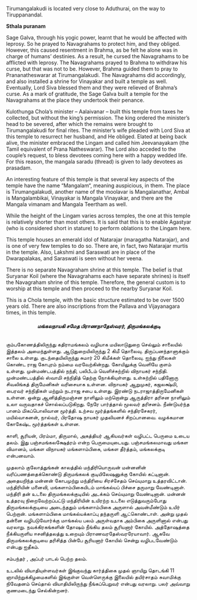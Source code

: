 Tirumangalakudi is located very close to Aduthurai, on the way to Tiruppanandal.

<strong>Sthala puranam&nbsp;</strong>

Sage Galva, through his yogic power, learnt that he would be affected with leprosy. So he prayed to Navagrahams to protect him, and they obliged. However, this caused resentment in Brahma, as be felt he alone was in charge of humans’ destinies. As a result, he cursed the Navagrahams to be afflicted with leprosy. The Navagrahams prayed to Brahma to withdraw his curse, but that was not to be. However, Brahma guided them to pray to Prananatheswarar at Tirumangalakudi. The Navagrahams did accordingly, and also installed a shrine for Vinayakar and built a temple as well. Eventually, Lord Siva blessed them and they were relieved of Brahma’s curse. As a mark of gratitude, the Sage Galva built a temple for the Navagrahams at the place they undertook their penance.

Kulothunga Chola’s minister – Aalaivanar – built this temple from taxes he collected, but without the king’s permission. The king ordered the minister’s head to be severed, after which the remains were brought to Tirumangalakudi for final rites. The minister’s wife pleaded with Lord Siva at this temple to resurrect her husband, and He obliged. Elated at being back alive, the minister embraced the Lingam and called him Jeevanayakam (the Tamil equivalent of Prana Natheswarar). The Lord also acceded to the couple’s request, to bless devotees coming here with a happy wedded life. For this reason, the mangala saradu (thread) is given to lady devotees as prasadam.

An interesting feature of this temple is that several key aspects of the temple have the name “Mangalam“, meaning auspicious, in them. The place is Tirumangalakudi, another name of the moolavar is Mangalanathar, Ambal is Mangalambikai, Vinayakar is Mangala Vinayakar, and there are the Mangala vimanam and Mangala Teertham as well.

While the height of the Lingam varies across temples, the one at this temple is relatively shorter than most others. It is said that this is to enable Agastyar (who is considered short in stature) to perform oblations to the Lingam here.

This temple houses an emerald idol of Natarajar (maragatha Natarajar), and is one of very few temples to do so. There are, in fact, two Natarajar murtis in the temple. Also, Lakshmi and Saraswati are in place of the Dwarapalakas, and Saraswati is seen without her veena.

There is no separate Navagraham shrine at this temple. The belief is that Suryanar Koil (where the Navagrahams each have separate shrines) is itself the Navagraham shrine of this temple. Therefore, the general custom is to worship at this temple and then proceed to the nearby Suryanar Koil.

This is a Chola temple, with the basic structure estimated to be over 1500 years old. There are also inscriptions from the Pallava and Vijayanagara times, in this temple.

<h6 style="text-align: center;"><strong>மங்கலநாயகி சமேத பிராணநாதேஸ்வரர், திருமங்கலக்குடி</strong></h6>


கும்பகோணத்திலிருந்து கதிராமங்கலம் வழியாக மயிலாடுதுறை செல்லும் சாலையில் இத்தலம் அமைந்துள்ளது. ஆடுதுறையிலிருந்து 2 கிமீ தொலைவு. திருப்பனந்தாளுக்கும் சாலை உள்ளது. குடந்தையிலிருந்து சுமார் 20 கிமீக்கள் தொலைவு. ஐந்து நிலைகள் கொண்ட ராஜ கோபுரம் நம்மை வரவேற்கின்றது. கோயிலுக்கு வெளியே குளம் உள்ளது. முன்மண்டபத்தில் நந்தி, பலிபீடம் வெளிச்சுற்றில் விநாயகர் சந்நிதி. முன்மண்டபத்தில் ஸ்வாமி சந்நிதித் தெற்கு நோக்கியுள்ளது. உள்சுற்றில் பதினோரு சிவலிங்கத் திருமேனிகள் வரிசையாக உள்ளன. விநாயகர் ஆறுமுகர், கஜலக்ஷ்மி, பைரவர் சந்நிதிகள் மற்றும் நடராஜ சபை உள்ளது. இரண்டு நடராஜாத்திருமேனிகள் உள்ளன. ஒன்று ஆனித்திருமஞ்சன நாளிலும் மற்றொன்று ஆருத்திரா தரிசன நாளிலும் உலா வருவதாகச் சொல்லப்படுகிறது. நேரே பார்த்தால் மூலவர் தரிசனம். நீண்டுயர்ந்த பானம் மிகப்பொலிவான மூர்த்தி. உற்சவ மூர்த்தங்களில் சந்திரசேகரர், மயில்வாகனன், நால்வர், பிரதோஷ நாயகர் முதலியனச் சிறப்பானவை. வழக்கமான கோகேஷ்ட மூர்த்தங்கள் உள்ளன.

காளி, சூரியன், பிரம்மா, திருமால், அகத்தியர் ஆகியவர்கள் வழிபட்ட பெருமை உடைய தலம். இது பஞ்சமங்கலக்ஷேத்ரம் என்ற பெருமையுடையது. பஞ்சமங்கலமாவது மங்கள விமானம், மங்கள விநாயகர் மங்களாம்பிகை, மங்கள தீர்த்தம், மங்கலக்குடி என்பனவாம்.

முதலாம் குலோத்துங்கன் காலத்தில் மந்திரியொருவன் மன்னனின் வரிப்பணத்தைக்கொண்டு திருமங்கலக் குடியிலேஷனுக்கு கோயில் கட்டினான். அதையறிந்த மன்னன் கோபமுற்று மந்திரியை சிரச்சேதம் செய்யுமாறு உத்தரவிட்டான். மந்திரியின் மனைவி, மங்களாம்பிகையிடம் மாங்கல்யப் பிச்சை தருமாறு வேண்டினாள். மந்திரி தன் உடலை திருமங்கலக்குடியில் அடக்கம் செய்யுமாறு வேண்டினான். மன்னன் உத்தரவு நிறைவேற்றப்பட்டு மந்திரியின் உயிரற்ற உடலை எடுத்துவரும்போது திருமங்கலக்குடியை அடைந்ததும் மங்களாம்பிகை அருளால் அவன்மீண்டும் உயிர் பெற்றான். மங்களாம்பிகை மாங்கல்யக்காப்பு தந்தருளி ஆட்கொண்டாள். அன்று முதல் தன்னை வழிபடுவோர்க்கு மாங்கல்ய பலம் அருள்வதாக அம்பிகை அருளினால் என்பது வரலாறு. நவக்கிரகங்களின் தோஷம் நீங்கிய தலம் சூரியனார் கோயில். அத்தோஷத்தை நீக்கியருளிய ஈசனித்தலத்து உறையும் பிராணவரதேஸ்வரரேயாவார். ஆகவே திருமங்கலக்குடியை தரிசித்த பின்பே சூரியனார் கோயில் சென்று வழிபடவேண்டும் என்பது ஐதீகம்.

சம்பந்தர் , அப்பர் பாடல் பெற்ற தலம். 

உடலில் வியாதியுள்ளவர்கள் இங்குவந்து கார்த்திகை முதல் ஞாயிறு தொடங்கி 11 ஞாயிற்றுக்கிழமைகளில் இங்குள்ள வெள்ளெருக்கு இலையில் தயிர்சாதம் சுவாமிக்கு நிவேதனம் செய்தால் வியாதியிலிருந்து நீங்கப்பெறுவர் என்பது வரலாறு. பலர் அவ்வாறு குணமடைந்து செல்கின்றனர்.
